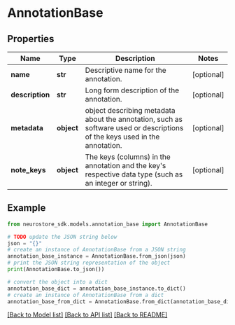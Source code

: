 # AnnotationBase


## Properties

Name | Type | Description | Notes
------------ | ------------- | ------------- | -------------
**name** | **str** | Descriptive name for the annotation. | [optional] 
**description** | **str** | Long form description of the annotation. | [optional] 
**metadata** | **object** | object describing metadata about the annotation, such as software used or descriptions of the keys used in the annotation. | [optional] 
**note_keys** | **object** | The keys (columns) in the annotation and the key&#39;s respective data type (such as an integer or string). | [optional] 

## Example

```python
from neurostore_sdk.models.annotation_base import AnnotationBase

# TODO update the JSON string below
json = "{}"
# create an instance of AnnotationBase from a JSON string
annotation_base_instance = AnnotationBase.from_json(json)
# print the JSON string representation of the object
print(AnnotationBase.to_json())

# convert the object into a dict
annotation_base_dict = annotation_base_instance.to_dict()
# create an instance of AnnotationBase from a dict
annotation_base_from_dict = AnnotationBase.from_dict(annotation_base_dict)
```
[[Back to Model list]](../README.md#documentation-for-models) [[Back to API list]](../README.md#documentation-for-api-endpoints) [[Back to README]](../README.md)


